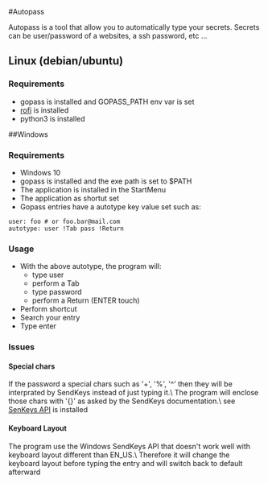 #Autopass

Autopass is a tool that allow you to automatically type your secrets.
Secrets can be user/password of a websites, a ssh password, etc ...

## Linux (debian/ubuntu)

### Requirements
  * gopass is installed and GOPASS_PATH env var is set
  * [rofi](https://github.com/davatorium/rofi) is installed
  * python3 is installed

##Windows
### Requirements
  * Windows 10
  * gopass is installed and the exe path is set to $PATH
  * The application is installed in the StartMenu
  * The application as shortut set
  * Gopass entries have a autotype key value set such as:
  ```
  user: foo # or foo.bar@mail.com
  autotype: user !Tab pass !Return
  ```
  
### Usage
  * With the above autotype, the program will:
    * type user
	* perform a Tab
	* type password
	* perform a Return (ENTER touch)
  * Perform shortcut
  * Search your entry
  * Type enter

### Issues
#### Special chars
If the password a special chars such as '+', '%', '^' then they will be interprated by SendKeys instead of just typing it.\\
The program will enclose those chars with '{}' as asked by the SendKeys documentation.\\
see [SenKeys API](https://docs.microsoft.com/en-us/dotnet/api/system.windows.forms.sendkeys?view=netframework-4.8) is installed

#### Keyboard Layout
The program use the Windows SendKeys API that doesn't work well with keyboard layout different than EN_US.\\
Therefore it will change the keyboard layout before typing the entry and will switch back to default afterward